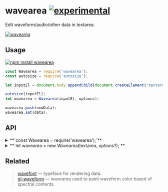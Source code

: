 # wavearea [![experimental](http://badges.github.io/stability-badges/dist/experimental.svg)](http://github.com/badges/stability-badges)

Edit waveform/audio/other data in textarea.

[![wavearea](https://raw.githubusercontent.com/audio-lab/wavearea/gh-pages/preview.png "wavearea")](http://audio-lab.github.io/wavearea/)


## Usage

[![npm install wavearea](https://nodei.co/npm/wavearea.png?mini=true)](https://npmjs.org/package/wavearea/)

```js
const Wavearea = require('wavearea');
const autosize = require('autosize');

let inputEl = document.body.appendChild(document.createElement('textarea'));

autosize(inputEl);
let wavearea = Wavearea(inputEl, options);

wavearea.push(newData);
wavearea.set(data);
```

## API

<details><summary>**`const Wavearea = require('wavearea');`**</summary>

Get wave area constructor.

</details>
<details><summary>**`let wavearea = new Wavearea(textarea, options?);`**</summary>

Create waveform editor instance based off options:

```js
//sample values
samples: data,

//number of samples per bar
group: 64,

//mode of forming bar from bar samples - might be used to show log mapping etc
reduce: (prev, curr) => Math.max(prev, curr),

//bars or dots
style: 'bars',

//show reflection of data
reflected: false
```

</details>


## Related

> [wavefont](https://github.com/audio-lab/wavefont) — typeface for rendering data.<br/>
> [gl-waveform](https://github.com/audio-lab/gl-waveform) — wavearea used to paint waveform color based of spectral contents.<br/>
